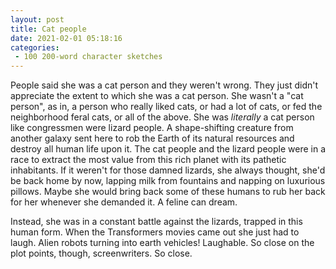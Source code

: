 ```yaml
---
layout: post
title: Cat people
date: 2021-02-01 05:18:16
categories:
 - 100 200-word character sketches
---
```


People said she was a cat person and they weren't wrong. They just didn't appreciate the extent to which she was a cat person. She wasn't a "cat person", as in, a person who really liked cats, or had a lot of cats, or fed the neighborhood feral cats, or all of the above. She was _literally_ a cat person like congressmen were lizard people. A shape-shifting creature from another galaxy sent here to rob the Earth of its natural resources and destroy all human life upon it. The cat people and the lizard people were in a race to extract the most value from this rich planet with its pathetic inhabitants. If it weren't for those damned lizards, she always thought, she'd be back home by now, lapping milk from fountains and napping on luxurious pillows. Maybe she would bring back some of these humans to rub her back for her whenever she demanded it. A feline can dream.

Instead, she was in a constant battle against the lizards, trapped in this human form. When the Transformers movies came out she just had to laugh. Alien robots turning into earth vehicles! Laughable. So close on the plot points, though, screenwriters. So close.
